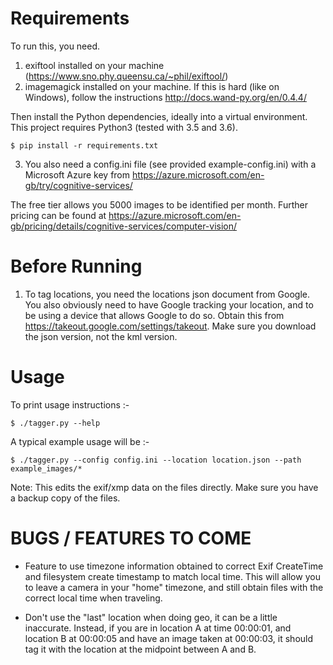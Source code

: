 Requirements
============

To run this, you need.

1. exiftool installed on your machine (https://www.sno.phy.queensu.ca/~phil/exiftool/)
2. imagemagick installed on your machine. If this is hard (like on Windows), follow the instructions http://docs.wand-py.org/en/0.4.4/

Then install the Python dependencies, ideally into a virtual environment.
This project requires Python3 (tested with 3.5 and 3.6).

    $ pip install -r requirements.txt

3. You also need a config.ini file (see provided example-config.ini) with
a Microsoft Azure key from https://azure.microsoft.com/en-gb/try/cognitive-services/

The free tier allows you 5000 images to be identified per month.
Further pricing can be found at https://azure.microsoft.com/en-gb/pricing/details/cognitive-services/computer-vision/

Before Running
==============

1. To tag locations, you need the locations json document from Google.
You also obviously need to have Google tracking your location, and to
be using a device that allows Google to do so. Obtain this from
https://takeout.google.com/settings/takeout. Make sure you download the
json version, not the kml version.

Usage
=====

To print usage instructions :-

    $ ./tagger.py --help

A typical example usage will be :-

    $ ./tagger.py --config config.ini --location location.json --path example_images/*

Note: This edits the exif/xmp data on the files directly. Make sure you
have a backup copy of the files.

BUGS / FEATURES TO COME
=======================

- Feature to use timezone information obtained to correct
Exif CreateTime and filesystem create timestamp to match local time. This will allow you to leave a camera in your "home" timezone, and still obtain files with the correct local time when traveling.

- Don't use the "last" location when doing geo, it can be a little inaccurate. Instead, if you are in location A at time 00:00:01, and location B at 00:00:05 and have an image taken at 00:00:03, it should tag it with the location at the midpoint between A and B.
